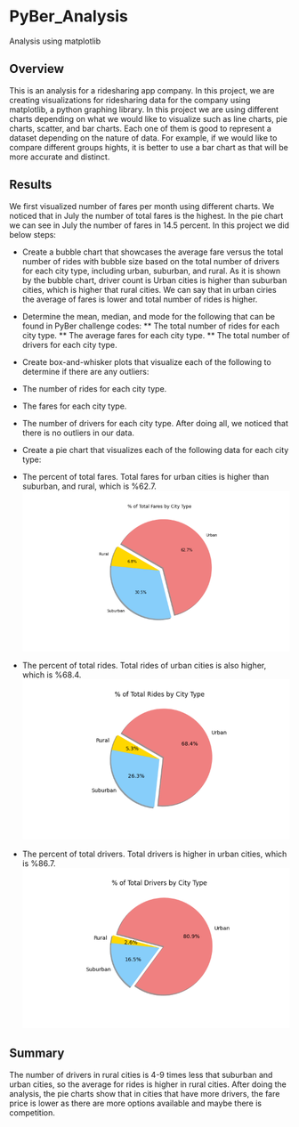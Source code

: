 # PyBer_Analysis
Analysis using matplotlib

## Overview
This is an analysis for a ridesharing app company. In this project, we are creating visualizations for ridesharing data for the company using matplotlib, a python graphing library. In this project we are using different charts depending on what we would like to visualize such as line charts, pie charts, scatter, and bar charts. Each one of them is good to represent a dataset depending on the nature of data. For example, if we would like to compare different groups hights, it is better to use a bar chart as that will be more accurate and distinct.




## Results

We first visualized number of fares per month using different charts. We noticed that in July the number of total fares is the highest. In the pie chart we can see in July the number of fares in 14.5 percent. In this project we did below steps:

* Create a bubble chart that showcases the average fare versus the total number of rides with bubble size based on the total number of drivers for each city type, including urban, suburban, and rural. As it is shown by the bubble chart, driver count is Urban cities is higher than suburban cities, which is higher that rural cities. We can say that in urban ciries the average of fares is lower and total number of rides is higher.
* Determine the mean, median, and mode for the following that can be found in PyBer challenge codes:
** The total number of rides for each city type.
** The average fares for each city type.
** The total number of drivers for each city type.
* Create box-and-whisker plots that visualize each of the following to determine if there are any outliers:
* The number of rides for each city type.
* The fares for each city type.
* The number of drivers for each city type. After doing all, we noticed that there is no outliers in our data.
* Create a pie chart that visualizes each of the following data for each city type:
* The percent of total fares. Total fares for urban cities is higher than suburban, and rural, which is %62.7.
![fig5.png](https://github.com/KANIKOLIJI/PyBer_Analysis/blob/main/analysis/Fig5.png)

* The percent of total rides. Total rides of urban cities is also higher, which is %68.4.
![fig6.png](https://github.com/KANIKOLIJI/PyBer_Analysis/blob/main/analysis/Fig6.png)

* The percent of total drivers. Total drivers is higher in urban cities, which is %86.7.
![fig7.png](https://github.com/KANIKOLIJI/PyBer_Analysis/blob/main/analysis/Fig7.png)

## Summary

The number of drivers in rural cities is 4-9 times less that suburban and urban cities, so the average for rides is higher in rural cities.
After doing the analysis, the pie charts show that in cities that have more drivers, the fare price is lower as there are more options available and maybe there is competition.
